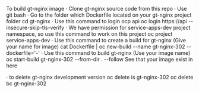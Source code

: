 To build gt-nginx image
· Clone gt-nginx source code from this repo
· Use git bash
· Go to the folder which Dockerfile located on your gt-nginx project folder cd gt-nginx
· Use this command to login ocp api oc login https://api --insecure-skip-tls-verify
· We have permission for service-apps-dev project namespace, so use this command to work on this project oc project service-apps-dev
· Use this command to create a build for gt-nginx (Give your name for image) cat Dockerfile | oc new-build --name gt-nginx-302 --dockerfile='-'
· Use this command to build gt-nginx (Use your image name)   oc start-build gt-nginx-302 --from-dir . --follow
See that your image exist in here

· to delete gt-nginx development version oc delete is gt-nginx-302 oc delete bc gt-nginx-302